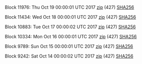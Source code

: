 Block 11976: Thu Oct 19 00:00:01 UTC 2017 [zip](https://transfer.sh/23aID/bootstrap.dat.20171019.zip) (427) [SHA256](https://transfer.sh/11Z7qT/sha256.txt)

Block 11434: Wed Oct 18 00:00:01 UTC 2017 [zip](https://transfer.sh/Okjmn/bootstrap.dat.20171018.zip) (427) [SHA256](https://transfer.sh/N7JVn/sha256.txt)

Block 10883: Tue Oct 17 00:00:02 UTC 2017 [zip](https://transfer.sh/THHeo/bootstrap.dat.20171017.zip) (427) [SHA256](https://transfer.sh/8CBOB/sha256.txt)

Block 10334: Mon Oct 16 00:00:01 UTC 2017 [zip](https://transfer.sh/14h62d/bootstrap.dat.20171016.zip) (427) [SHA256](https://transfer.sh/IS3Kw/sha256.txt)

Block 9789: Sun Oct 15 00:00:01 UTC 2017 [zip](https://transfer.sh/Yg0h4/bootstrap.dat.20171015.zip) (427) [SHA256](https://transfer.sh/MB9bq/sha256.txt)

Block 9242: Sat Oct 14 00:00:02 UTC 2017 [zip](https://transfer.sh/DQnxk/bootstrap.dat.20171014.zip) (427) [SHA256](https://transfer.sh/wnu9z/sha256.txt)
